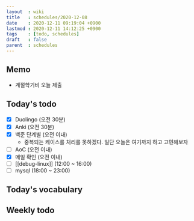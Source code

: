 ```yaml
---
layout  : wiki
title   : schedules/2020-12-08
date    : 2020-12-11 09:19:04 +0900
lastmod : 2020-12-11 14:12:25 +0900
tags    : [todo, schedules]
draft   : false
parent  : schedules
---
```


## Memo
 * 계절학기비 오늘 제출

## Today's todo
 * [X] Duolingo (오전 30분)
 * [X] Anki (오전 30분)
 * [X] 백준 단계별 (오전 이내)
   * 중복되는 케이스를 처리를 못하겠다. 일단 오늘은 여기까지 하고 고민해보자
 * [ ] AoC (오전 이내)
 * [X] 메일 확인 (오전 이내)
 * [ ] [[debug-linux]] (12:00 ~ 16:00)
 * [ ] mysql (18:00 ~ 23:00)

## Today's vocabulary
## Weekly todo
